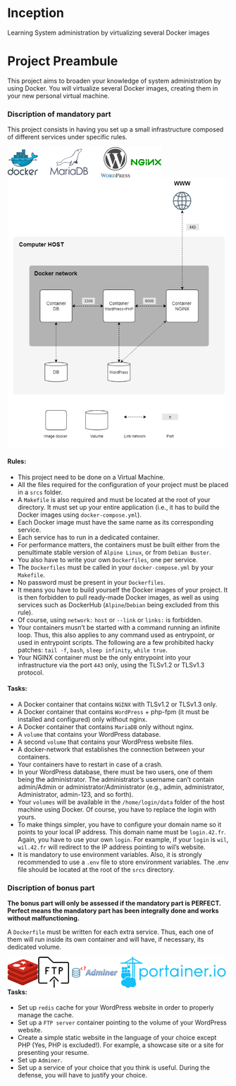 # Inception
Learning System administration by virtualizing several Docker images

# Project Preambule

This project aims to broaden your knowledge of system administration by using Docker.
You will virtualize several Docker images, creating them in your new personal virtual machine.

### Discription of mandatory part
This project consists in having you set up a small infrastructure composed of different services under specific rules.

<img align="left" src="img/docker.svg" height="70">
<img align="left" src="img/mariadb.svg" height="70">
<img align="left" src="img/wordpress.svg" height="70">
<img align="left" src="img/nginx.svg" height="70">



![basic](img/basic.png)

#### Rules:
- This project need to be done on a Virtual Machine.
- All the files required for the configuration of your project must be placed in a `srcs` folder.
- A `Makefile` is also required and must be located at the root of your directory. It must set up your entire application (i.e., it has to build the Docker images using `docker-compose.yml`).
- Each Docker image must have the same name as its corresponding service.
- Each service has to run in a dedicated container.
- For performance matters, the containers must be built either from the penultimate stable version of `Alpine Linux`, or from `Debian Buster`.
- You also have to write your own `Dockerfiles`, one per service.
- The `Dockerfiles` must be called in your `docker-compose.yml` by your `Makefile`.
- No password must be present in your `Dockerfiles`.
- It means you have to build yourself the Docker images of your project. It is then forbidden to pull ready-made Docker images, as well as using services such as DockerHub (`Alpine`/`Debian` being excluded from this rule).
- Of course, using `network:` `host` or `--link` or `links:` is forbidden.
- Your containers musn’t be started with a command running an infinite loop. Thus, this also applies to any command used as entrypoint, or used in entrypoint scripts. The following are a few prohibited hacky patches: `tail -f`, `bash`, `sleep infinity`, `while true`.
- Your NGINX container must be the only entrypoint into your infrastructure via the port `443` only, using the TLSv1.2 or TLSv1.3 protocol.

#### Tasks:
- A Docker container that contains `NGINX` with TLSv1.2 or TLSv1.3 only.
- A Docker container that contains `WordPress` + php-fpm (it must be installed and configured) only without nginx.
- A Docker container that contains `MariaDB` only without nginx.
- A `volume` that contains your WordPress database.
- A second `volume` that contains your WordPress website files.
- A docker-network that establishes the connection between your containers.
- Your containers have to restart in case of a crash.
- In your WordPress database, there must be two users, one of them being the administrator. The administrator’s username can’t contain admin/Admin or administrator/Administrator (e.g., admin, administrator, Administrator, admin-123, and so forth).
- Your `volumes` will be available in the `/home/login/data` folder of the host machine using Docker. Of course, you have to replace the login with yours.
- To make things simpler, you have to configure your domain name so it points to your local IP address. This domain name must be `login.42.fr`. Again, you have to use your own `login`. For example, if your `login` is `wil`, `wil.42.fr` will redirect to the IP address pointing to wil’s website.
- It is mandatory to use environment variables. Also, it is strongly recommended to use a `.env` file to store environment variables. The .env file should be located at the root of the `srcs` directory.

### Discription of bonus part
__The bonus part will only be assessed if the mandatory part is PERFECT. Perfect means the mandatory part has been integrally done and works without malfunctioning.__

A `Dockerfile` must be written for each extra service. Thus, each one of them will run inside its own container and will have, if necessary, its dedicated volume.

<img align="left" src="img/redis.svg" height="70">
<img align="left" src="img/ftp.svg" height="70">
<img align="left" src="img/adminer.svg" height="70">
<img align="left" src="img/portainer.svg" height="70">
<br><br><br>

#### Tasks:
- Set up `redis` cache for your WordPress website in order to properly manage the cache.
- Set up a `FTP server` container pointing to the volume of your WordPress website.
- Create a simple static website in the language of your choice except PHP (Yes, PHP is excluded!). For example, a showcase site or a site for presenting your resume.
- Set up `Adminer`.
- Set up a service of your choice that you think is useful. During the defense, you
will have to justify your choice.
